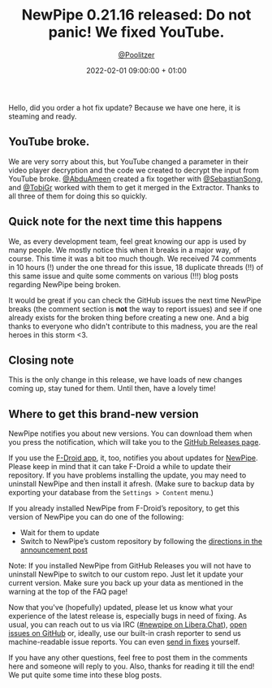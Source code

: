 ﻿---
layout: post
title: "NewPipe 0.21.16 released: Do not panic! We fixed YouTube."
short: "NewPipe 0.21.16 released"
date: 2022-02-01 09:00:00 + 01:00
categories: [pinned, release]
author: <a href="https://github.com/poolitzer">@Poolitzer</a>
image: newpipe
excerpt_separator: <!-- more -->
---

Hello, did you order a hot fix update? Because we have one here, it is steaming and ready.

<!-- more -->

## YouTube broke.

We are very sorry about this, but YouTube changed a parameter in their video player decryption and the code we created to decrypt the input from YouTube broke. [@AbduAmeen](https://github.com/AbduAmeen) created a fix together with [@SebastianSong](https://github.com/SebastianSong), and [@TobiGr](https://github.com/TobiGr) worked with them to get it merged in the Extractor. Thanks to all three of them for doing this so quickly.

## Quick note for the next time this happens

We, as every development team, feel great knowing our app is used by many people. We mostly notice this when it breaks in a major way, of course. This time it was a bit too much though. We received 74 comments in 10 hours (!) under the one thread for this issue, 18 duplicate threads (!!) of this same issue and quite some comments on various (!!!) blog posts regarding NewPipe being broken.

It would be great if you can check the GitHub issues the next time NewPipe breaks (the comment section is **not** the way to report issues) and see if one already exists for the broken thing before creating a new one. And a big thanks to everyone who didn't contribute to this madness, you are the real heroes in this storm <3.


## Closing note

This is the only change in this release, we have loads of new changes coming up, stay tuned for them. Until then, have a lovely time!

## Where to get this brand-new version

NewPipe notifies you about new versions. You can download them when you press the notification, which will take you to the [GitHub Releases page](https://github.com/TeamNewPipe/NewPipe/releases).

If you use the [F-Droid app](https://f-droid.org/), it, too, notifies you about updates for [NewPipe](https://f-droid.org/packages/org.schabi.newpipe/).
Please keep in mind that it can take F-Droid a while to update their repository. If you have problems installing the update, you may need to uninstall NewPipe and then install it afresh. (Make sure to backup data by exporting your database from the `Settings > Content` menu.)

If you already installed NewPipe from F-Droid’s repository, to get this version of NewPipe you can do one of the following:

* Wait for them to update
* Switch to NewPipe’s custom repository by following the [directions in the announcement post](https://newpipe.net/blog/announcement/f-droid/pinned/f-droid-repo/)

Note: If you installed NewPipe from GitHub Releases you will not have to uninstall NewPipe to switch to our custom repo. Just let it update your current version.
Make sure you back up your data as mentioned in the warning at the top of the FAQ page!

Now that you've (hopefully) updated, please let us know what your experience of the latest release is, especially bugs in need of fixing. As usual, you can reach out to us via IRC ([#newpipe on Libera.Chat](https://web.libera.chat/#newpipe)), [open issues on GitHub](https://github.com/TeamNewPipe/NewPipe/issues/new) or, ideally, use our built-in crash reporter to send us machine-readable issue reports. You can even [send in fixes](https://github.com/TeamNewPipe/NewPipe/blob/dev/.github/CONTRIBUTING.md#bug-fixing) yourself.

If you have any other questions, feel free to post them in the comments here and someone will reply to you. Also, thanks for reading it till the end! We put quite some time into these blog posts.
